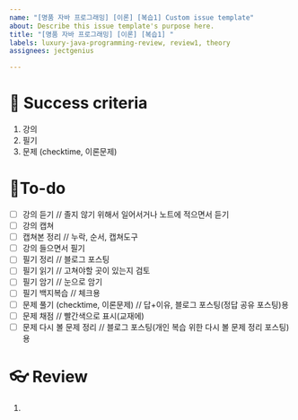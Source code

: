 ```yaml
---
name: "[명품 자바 프로그래밍] [이론] [복습1] Custom issue template"
about: Describe this issue template's purpose here.
title: "[명품 자바 프로그래밍] [이론] [복습1] "
labels: luxury-java-programming-review, review1, theory
assignees: jectgenius

---
```


# 🌈 Success criteria
1. 강의
2. 필기
3. 문제 (checktime, 이론문제)

# 👷To-do
- [ ] 강의 듣기 // 졸지 않기 위해서 일어서거나 노트에 적으면서 듣기
- [ ] 강의 캡쳐
- [ ] 캡쳐본 정리 // 누락, 순서, 캡쳐도구
- [ ] 강의 들으면서 필기 
- [ ] 필기 정리 // 블로그 포스팅
- [ ] 필기 읽기 // 고쳐야할 곳이 있는지 검토
- [ ] 필기 암기 // 눈으로 암기
- [ ] 필기 백지복습 // 체크용
- [ ] 문제 풀기 (checktime, 이론문제) // 답+이유, 블로그 포스팅(정답 공유 포스팅)용
- [ ] 문제 채점 // 빨간색으로 표시(교재에)
- [ ] 문제 다시 볼 문제 정리 // 블로그 포스팅(개인 복습 위한 다시 볼 문제 정리 포스팅)용

# 👓 Review
1.
